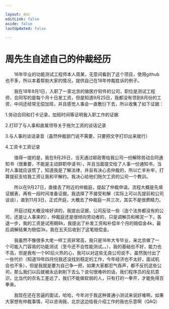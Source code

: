 ```yaml
---

layout: doc
editLink: false
aside: false
lastUpdated: false

---
```


# 周先生自述自己的仲裁经历

&emsp;&emsp;16年毕业的功能测试工程师本人周某，无意间看到了这个项目，使用github也不多，所以本着帮助大家的情况，提供自己在18年仲裁胜诉的例子。

&emsp;&emsp;我在18年8月1日，入职了一家北京的做医疗软件的公司，职位是测试工程师，合同写的是每个月十日发工资，但是知道9月25日，我都没有领到8月份的工资，中间还经常无偿加班，并且感觉人事会一直敷衍下去，所以收集了如下证据：

1.劳动合同和打卡记录，加班时间等证明我入职工作的证据

2.打印了与人事和直属领导关于拖欠工资的谈话记录

3.与人事的谈话录音（虽然仲裁部门说不需要，只要把文字打印出来就行）

4.工资卡工资记录

&emsp;&emsp;值得一提的是，我在9月26日，当天通过邮政寄给我公司一份解除劳动合同通知书（很重要，不能是主动辞职申请书），并且当面提交给了人事一份通知书，当时人事就应该慌了，知道我是了解法律，并且有决心去仲裁的，所以亡羊补牢，打算提前支给我工资让我和平解约。我决心给他们拖欠工资的公司一个教训。

&emsp;&emsp;所以在9月27日，直接去了附近的仲裁庭，提起了仲裁申请。流程大概是先填证据表，再有一段时间准备证据，我选择了不接受和解（实际上可以先提前和公司谈谈），直到11月3日，正式开庭，大概去了仲裁庭一共三次，其实不是很费精力。

&emsp;&emsp;开庭过程大概没啥好讲的，我提出证据，公司反驳一些（连个法务都没有的公司，还是让人事来的），仲裁庭还是很倾向劳动者的，只是调解员和稀泥一下，各退一步，我的工资是试用期8k，我提出了补发工资和补偿半个月的赔偿金4k，最后调解结果为赔偿3k，我在五天后收到了这笔赔偿金。

&emsp;&emsp;我虽然不像很多大佬一样工资非常高，我只是16年大专毕业，来北京做了一个可能入门容易的功能测试（至今还不会性能测试。。），我的基础也不好，能力也不高，但是我有一个90后火热的心，我可以对这些无良公司说不，虽然我付出了一些代价（知道19年四月份我还没找到稳定的工作，今年经济也不太好，面试机会也不多），但是我就是要为自己争一把，如果大家都忍气吞声，都不反抗这些公司，那么我们以后就被永远剥削下去么？说句很难听的话，我们程序员的反抗意识，比当代的农名工差远了，我们不能做软弱的人，只有打的一拳开，才能免得百拳来。

&emsp;&emsp;我现在还在苦逼的面试，哈哈，今年对于我这种普通小测试来说好难啊，如果大家想有仲裁事情，可以咨询我，北京这边给我介绍工作的我也乐意啊（QAQ）
